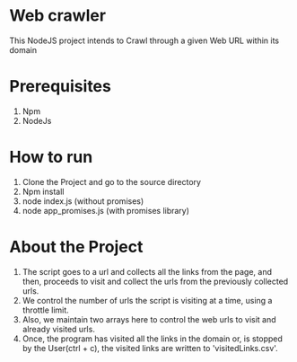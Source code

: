 # Web crawler
This NodeJS project intends to Crawl through a given Web URL within its domain

# Prerequisites
1. Npm
2. NodeJs

# How to run
1. Clone the Project and go to the source directory
2. Npm install
3. node index.js (without promises)
4. node app_promises.js (with promises library)

# About the Project
1. The script goes to a url and collects all the links from the page, and then, proceeds to visit and collect the urls from the previously collected urls.
2. We control the number of urls the script is visiting at a time, using a throttle limit.
3. Also, we maintain two arrays here to control the web urls to visit and already visited urls.
4. Once, the program has visited all the links in the domain or, is stopped by the User(ctrl + c), the visited links are written to 'visitedLinks.csv'.

